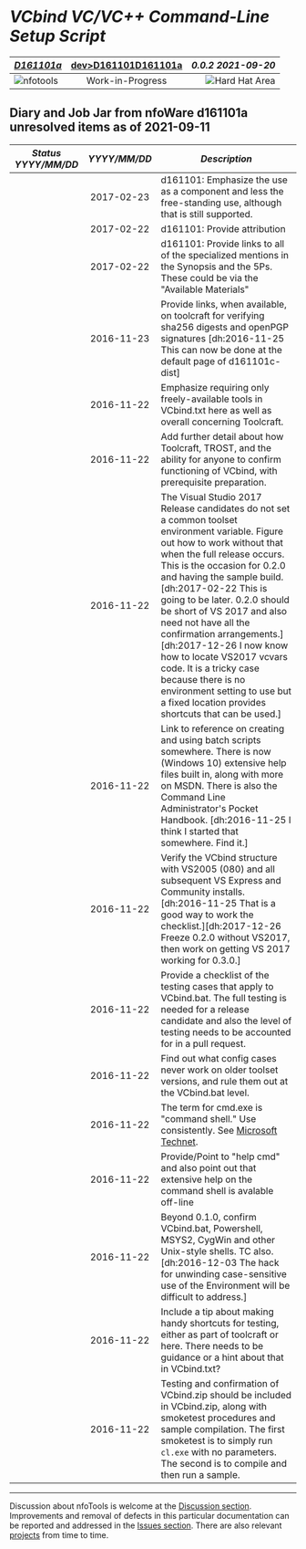 <!-- D161101a.md 0.0.2               UTF-8                        2021-09-20
     ----1----|----2----|----3----|----4----|----5----|----6----|----7----|--*

                  VCBIND: VC/VC++ COMMAND-LINE SETUP SCRIPT

                             DIARY AND JOB JAR
     -->

# ***VCbind** VC/VC++ Command-Line Setup Script*

| ***[D161101a](d161101a.html)*** | [dev](../)[>D161101](.)[D161101a](D161101a.html) | ***0.0.2 2021-09-20*** |
| :--                |       :-:          | --: |
| ![nfotools](../../../images/nfoWorks-2014-06-02-1702-LogoSmall.png) | Work-in-Progress | ![Hard Hat Area](../../../images/hardhat-logo.gif) |

## Diary and Job Jar from nfoWare d161101a unresolved items as of 2021-09-11

| ***Status YYYY/MM/DD*** | ***YYYY/MM/DD*** | ***Description*** |
|      :-:     |   :-:      |       ---         |
| | 2017-02-23 | d161101: Emphasize the use as a component and less the free-standing use, although that is still supported. |
| | 2017-02-22 | d161101: Provide attribution |
| | 2017-02-22 | d161101: Provide links to all of the specialized mentions in the Synopsis and the 5Ps.  These could be via the "Available Materials" |
| | 2016-11-23 | Provide links, when available, on toolcraft for verifying sha256 digests and openPGP signatures \[dh:2016-11-25 This can now be done at the default page of d161101c-dist\] |
| | 2016-11-22 | Emphasize requiring only freely-available tools in VCbind.txt here as well as overall concerning Toolcraft. |
| | 2016-11-22 | Add further detail about how Toolcraft, TROST, and the ability for anyone to confirm functioning of VCbind,  with prerequisite preparation.|
| | 2016-11-22 | The Visual Studio 2017 Release candidates do not set a common toolset environment variable.  Figure out how to work without that when the full release occurs.  This is the occasion for 0.2.0 and having the sample build.  \[dh:2017-02-22 This is going to be later.  0.2.0 should be short of VS 2017 and also need not have all the confirmation arrangements.\]\[dh:2017-12-26 I now know how to locate VS2017 vcvars code.  It is a tricky case because there is no environment setting to use but a fixed location provides shortcuts that can be used.\] |
| | 2016-11-22 | Link to reference on creating and using batch scripts somewhere.  There is now (Windows 10) extensive help files built in, along with more on MSDN.  There is also the Command Line Administrator's Pocket Handbook. \[dh:2016-11-25 I think I started that somewhere.  Find it.\] |
| | 2016-11-22 | Verify the VCbind structure with VS2005 (080) and all subsequent VS Express and Community installs. \[dh:2016-11-25 That is a good way to work the checklist.\]\[dh:2017-12-26 Freeze 0.2.0 without VS2017, then work on getting VS 2017 working for 0.3.0.\] |
| | 2016-11-22 | Provide a checklist of the testing cases that apply to VCbind.bat.  The full testing is needed for a release candidate and also the level of testing needs to be accounted for in a pull request. |
| | 2016-11-22 | Find out what config cases never work on older toolset versions, and rule them out at the VCbind.bat level. |
| | 2016-11-22 | The term for cmd.exe is "command shell."  Use consistently.  See [Microsoft Technet](https://technet.microsoft.com/en-us/library/bb490954.aspx). |
| | 2016-11-22 | Provide/Point to "help cmd" and also point out that extensive help on the command shell is avalable off-line |
| | 2016-11-22 | Beyond 0.1.0, confirm VCbind.bat, Powershell, MSYS2,  CygWin and other Unix-style shells.  TC also.  \[dh:2016-12-03 The hack for unwinding case-sensitive use of the Environment will be difficult to address.\] |
| | 2016-11-22 | Include a tip about making handy shortcuts for testing, either as part of toolcraft or here.  There needs to be guidance or a hint about that in VCbind.txt? |
| | 2016-11-22 | Testing and confirmation of VCbind.zip should be included in VCbind.zip, along with smoketest procedures and sample compilation.  The first smoketest is to simply run `cl.exe` with no parameters.  The second is to compile and then run a sample. |

----

Discussion about nfoTools is welcome at the
[Discussion section](https://github.com/orcmid/nfoTools/discussions).
Improvements and removal of defects in this particular documentation can be
reported and addressed in the
[Issues section](https://github.com/orcmid/nfoTools/issues).  There are also
relevant [projects](https://github.com/orcmid/nfoTools/projects) from time to
time.

<!-- ----1----|----2----|----3----|----4----|----5----|----6----|----7----|--*


     0.0.2 2021-09-20T22:44Z Add top banner and discussion footer
     0.0.1 2021-09-11T21:20Z Preserve the open items intact, minor touch-ups
     0.0.0 2016-11-12T23:51Z Create initial placeholder (nfoWare d161101a)

               *** end of docs/dev/D161101/D161101a.md ***
     -->
